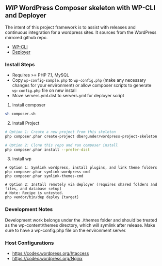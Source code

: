 ## *WIP* WordPress Composer skeleton with WP-CLI and Deployer
The intent of this project framework is to assist with releases and continuous integration for a wordpress sites.  It sources from the WordPress mirrored github repo.
 - [WP-CLI](https://make.wordpress.org/cli/)
 - [Deployer](https://deployer.org)

### Install Steps
- Requires >= PHP 7.1, MySQL
- Copy ```wp-config-sample.php``` to ```wp-config.php``` (make any necessary changes for your environment) _or_ allow composer scripts to generate ```wp-config.php``` file on new install
- Move servers.yml.dist to servers.yml for deployer script

1) Install composer
```bash
sh composer.sh
```

2) Install Project
```bash
# Option 1: Create a new project from this skeleton
php composer.phar create-project dbergunder/wordpress-project-skeleton ./your-project-name

# Option 2: Clone this repo and run composer install
php composer.phar install --prefer-dist
```

3) Install wp
```
# Option 1: Symlink wordpress, install plugins, and link theme folders
php composer.phar symlink-wordpress-cmd
php composer.phar symlink-themes-cmd

# Option 2: Install remotely via deployer (requires shared folders and files, and database setup)
# Note: Recipe is untested.
php vendor/bin/dep deploy {target}
```

### Development Notes
Development work belongs under the ./themes folder and should be treated as the wp-content/themes directory, which will symlink after release.  Make sure to have a wp-config.php file on the environment server.

### Host Configurations
- https://codex.wordpress.org/htaccess
- https://codex.wordpress.org/Nginx
